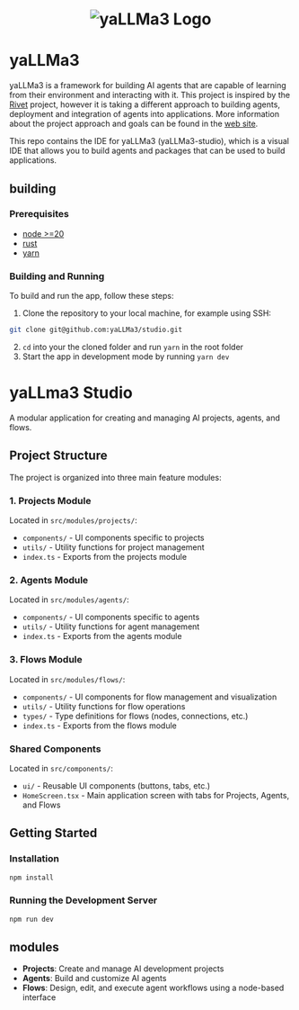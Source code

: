 <h1 align="center"><img src="https://yallma3.org/yallma3.svg" alt="yaLLMa3 Logo"></h1>

# yaLLMa3

ِyaLLMa3 is a framework for building AI agents that are capable of learning from their environment and interacting with it. This project is inspired by the [Rivet](https://github.com/Ironclad/rivet) project, however it is taking a different approach to building agents, deployment and integration of agents into applications. More information about the project approach and goals can be found in the [web site](https://yallma3.org).

This repo contains the IDE for yaLLMa3 (yaLLMa3-studio), which is a visual IDE that allows you to build agents and packages that can be used to build applications.

## building

### Prerequisites

- [node >=20](https://nodejs.org/en/download/)
- [rust](https://rustup.rs/)
- [yarn](https://yarnpkg.com/getting-started/install)

### Building and Running

To build and run the app, follow these steps:

1. Clone the repository to your local machine, for example using SSH:

```bash
git clone git@github.com:yaLLMa3/studio.git
```

2. `cd` into your the cloned folder and run `yarn` in the root folder
3. Start the app in development mode by running `yarn dev`

# yaLLma3 Studio

A modular application for creating and managing AI projects, agents, and flows.

## Project Structure

The project is organized into three main feature modules:

### 1. Projects Module

Located in `src/modules/projects/`:

- `components/` - UI components specific to projects
- `utils/` - Utility functions for project management
- `index.ts` - Exports from the projects module

### 2. Agents Module

Located in `src/modules/agents/`:

- `components/` - UI components specific to agents
- `utils/` - Utility functions for agent management
- `index.ts` - Exports from the agents module

### 3. Flows Module

Located in `src/modules/flows/`:

- `components/` - UI components for flow management and visualization
- `utils/` - Utility functions for flow operations
- `types/` - Type definitions for flows (nodes, connections, etc.)
- `index.ts` - Exports from the flows module

### Shared Components

Located in `src/components/`:

- `ui/` - Reusable UI components (buttons, tabs, etc.)
- `HomeScreen.tsx` - Main application screen with tabs for Projects, Agents, and Flows

## Getting Started

### Installation

```bash
npm install
```

### Running the Development Server

```bash
npm run dev
```

## modules

- **Projects**: Create and manage AI development projects
- **Agents**: Build and customize AI agents
- **Flows**: Design, edit, and execute agent workflows using a node-based interface
